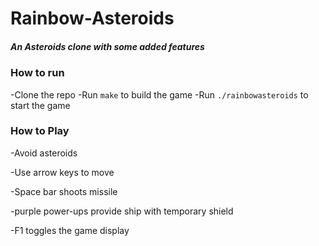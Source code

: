 # Rainbow-Asteroids
##### An Asteroids clone with some added features

### How to run

-Clone the repo
-Run `make` to build the game
-Run `./rainbowasteroids` to start the game

### How to Play
-Avoid asteroids

-Use arrow keys to move

-Space bar shoots missile

-purple power-ups provide ship with temporary shield

-F1 toggles the game display
